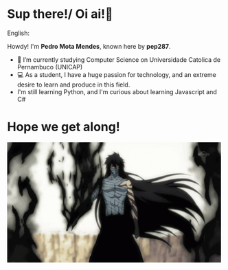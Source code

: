 # Sup there!/ Oi ai!👋

English:

Howdy! I'm **Pedro Mota Mendes**, known here by **pep287**.
- 📕 I’m currently studying Computer Science on Universidade Catolica de Pernambuco (UNICAP)
- 💻 As a student, I have a huge passion for technology, and an extreme desire to learn and produce in this field.
- I'm still learning Python, and I'm curious about learning Javascript and C#
# Hope we get along!
![](https://github.com/pep287/pep287/blob/main/ba665b4f6682ed1d68bdfd6357a224ad.gif)


<!--
**pep287/pep287** is a ✨ _special_ ✨ repository because its `README.md` (this file) appears on your GitHub profile.

Here are some ideas to get you started:

- 🔭 I’m currently working on ...
- 🌱 I’m currently learning ...
- 👯 I’m looking to collaborate on ...
- 🤔 I’m looking for help with ...
- 💬 Ask me about ...
- 📫 How to reach me: ...
- 😄 Pronouns: ...
- ⚡ Fun fact: ...
-->
